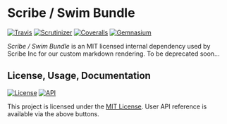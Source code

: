 # Scribe / Swim Bundle

[![Travis](https://img.shields.io/travis/scr-be/swim-bundle/master.svg?style=flat-square)](https://swim-bundle.docs.scribe.tools/ci)
[![Scrutinizer](https://img.shields.io/scrutinizer/g/scr-be/swim-bundle/master.svg?style=flat-square)](https://swim-bundle.docs.scribe.tools/quality)
[![Coveralls](https://img.shields.io/coveralls/scr-be/swim-bundle/master.svg?style=flat-square)](https://swim-bundle.docs.scribe.tools/coverage)
[![Gemnasium](https://img.shields.io/gemnasium/scr-be/swim-bundle.svg?style=flat-square)](https://swim-bundle.docs.scribe.tools/deps)

*Scribe / Swim Bundle* is an MIT licensed internal dependency used by
Scribe Inc for our custom markdown rendering. To be deprecated soon...

## License, Usage, Documentation

[![License](https://img.shields.io/badge/license-MIT-008ac6.svg?style=flat-square)](https://swim-bundle.docs.scribe.tools/license)
[![API](https://img.shields.io/badge/docs-reference%20api-c75ec1.svg?style=flat-square)](https://swim-bundle.docs.scribe.tools/api)

This project is licensed under the [MIT License](https://swim-bundle.docs.scribe.tools/license).
User API reference is available via the above buttons.
